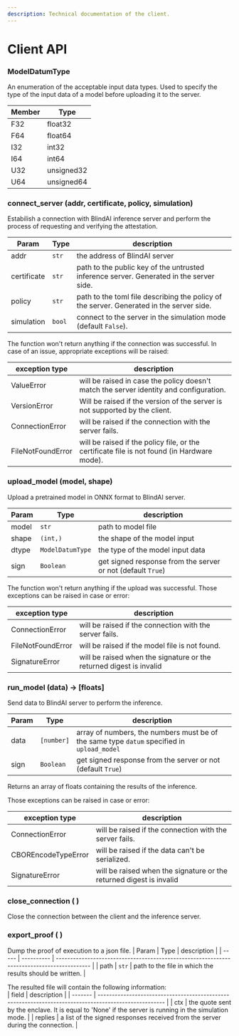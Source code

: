 ```yaml
---
description: Technical documentation of the client.
---
```


# Client API

### **ModelDatumType**

An enumeration of the acceptable input data types. Used to specify the type of the input data of a model before uploading it to the server.

| Member | Type       |
| ------ | ---------- |
| F32    | float32    |
| F64    | float64    |
| I32    | int32      |
| I64    | int64      |
| U32    | unsigned32 |
| U64    | unsigned64 |

### **connect\_server (addr, certificate, policy, simulation)**

Estabilish a connection with BlindAI inference server and perform the process of requesting and verifying the attestation.

| Param       | Type   | description                                                                              |
| ----------- | ------ | ---------------------------------------------------------------------------------------- |
| addr        | `str`  | the address of BlindAI server                                                            |
| certificate | `str`  | path to the public key of the untrusted inference server. Generated in the server side.  |
| policy      | `str`  | path to the toml file describing the policy of the server. Generated in the server side. |
| simulation  | `bool` | connect to the server in the simulation mode (default `False`).                          |

The function won't return anything if the connection was successful. In case of an issue, appropriate exceptions will be raised:

| exception type    | description                                                                                 |
| ----------------- | ------------------------------------------------------------------------------------------- |
| ValueError        | will be raised in case the policy doesn't match the server identity and configuration.      |
| VersionError      | Will be raised if the version of the server is not supported by the client.                 |  
| ConnectionError   | will be raised if the connection with the server fails.                                     |
| FileNotFoundError | will be raised if the policy file, or the certificate file is not found (in Hardware mode). |

### **upload\_model (model, shape)** 

Upload a pretrained model in ONNX format to BlindAI server.

| Param | Type             | description                                                 |
| ----- | ---------------- | ----------------------------------------------------------- |
| model | `str`            | path to model file                                          |
| shape | `(int,)`         | the shape of the model input                                |
| dtype | `ModelDatumType` | the type of the model input data                            |
| sign  | `Boolean`        | get signed response from the server or not (default `True`) |

The function won't return anything if the upload was successful. Those exceptions can be raised in case or error:

| exception type    | description                                                                                 |
| ----------------- | ------------------------------------------------------------------------------------------- |
| ConnectionError   | will be raised if the connection with the server fails.                                     |
| FileNotFoundError | will be raised if the model file is not found.                                              |
| SignatureError    | will be raised when the signature or the returned digest is invalid                         |

### **run\_model (data) -> [floats]**

Send data to BlindAI server to perform the inference.

| Param | Type       | description                                                                                |
| ----- | ---------- | ------------------------------------------------------------------------------------------ |
| data  | `[number]` | array of numbers, the numbers must be of the same type `datum` specified in `upload_model` |
| sign  | `Boolean`  | get signed response from the server or not (default `True`)                                |


Returns an array of floats containing the results of the inference.

Those exceptions can be raised in case or error:

| exception type      | description                                                                                 |
| ------------------- | ------------------------------------------------------------------------------------------- |
| ConnectionError     | will be raised if the connection with the server fails.                                     |
| CBOREncodeTypeError | will be raised if the data can't be serialized.                                             |
| SignatureError      | will be raised when the signature or the returned digest is invalid                         |

### **close\_connection ( )**
Close the connection between the client and the inference server.

### **export\_proof ( )**
Dump the proof of execution to a json file. 
| Param | Type       | description                                                                                |
| ----- | ---------- | ------------------------------------------------------------------------------------------ |
| path  | `str`      | path to the file in which the results should be written.                                   |

The resulted file will contain the following information:           
| field   | description                                                                                           |
| ------- | ----------------------------------------------------------------------------------------------------- |
| ctx     | the quote sent by the enclave. It is equal to 'None' if the server is running in the simulation mode. |
| replies | a list of the signed responses received from the server during the connection.                        |

